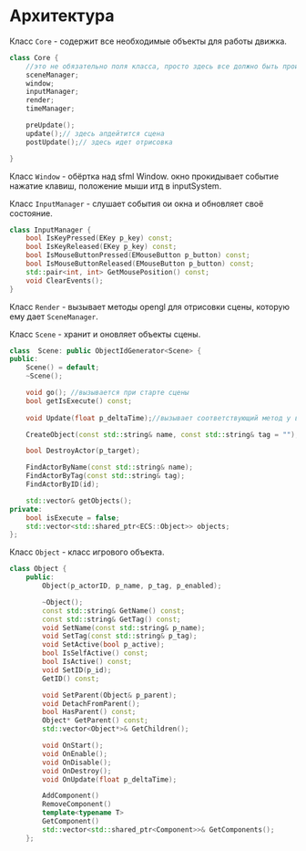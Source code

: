 # Архитектура

Класс `Core` - содержит все необходимые объекты для работы движка.

```c++
class Core {
    //это не обязательно поля класса, просто здесь все должно быть проинициализированно
    sceneManager;
    window;
    inputManager;
    render;
    timeManager;

    preUpdate();
    update();// здесь апдейтится сцена
    postUpdate();// здесь идет отрисовка

}
```

Класс `Window` - обёртка над sfml Window. окно прокидывает событие нажатие клавиш, положение мыши итд в inputSystem.

Класс `InputManager` - слушает события ои окна и обновляет своё состояние.

```c++
class InputManager {
    bool IsKeyPressed(EKey p_key) const;
	bool IsKeyReleased(EKey p_key) const;
	bool IsMouseButtonPressed(EMouseButton p_button) const;
	bool IsMouseButtonReleased(EMouseButton p_button) const;
	std::pair<int, int> GetMousePosition() const;
	void ClearEvents();
}
```

Класс `Render` - вызывает методы opengl для отрисовки сцены, которую ему дает `SceneManager`.

Класс `Scene` - хранит и оновляет объекты сцены.

```c++
class  Scene: public ObjectIdGenerator<Scene> {
public:
	Scene() = default;
	~Scene();

	void go(); //вызывается при старте сцены
	bool getIsExecute() const;
	
	void Update(float p_deltaTime);//вызывает соответствующий метод у всех объектов

	CreateObject(const std::string& name, const std::string& tag = "");

	bool DestroyActor(p_target);

	FindActorByName(const std::string& name);
	FindActorByTag(const std::string& tag);
	FindActorByID(id);

	std::vector& getObjects();
private:
	bool isExecute = false;
	std::vector<std::shared_ptr<ECS::Object>> objects;
};
```

Класс `Object` - класс игрового объекта.

```c++
class Object {
    public:
		Object(p_actorID, p_name, p_tag, p_enabled);

		~Object();
		const std::string& GetName() const;
		const std::string& GetTag() const;
		void SetName(const std::string& p_name);
		void SetTag(const std::string& p_tag);
		void SetActive(bool p_active);
		bool IsSelfActive() const;
		bool IsActive() const;
		void SetID(p_id);
    	GetID() const;

		void SetParent(Object& p_parent);
		void DetachFromParent();
		bool HasParent() const;
		Object* GetParent() const;
		std::vector<Object*>& GetChildren();

		void OnStart();
		void OnEnable();
		void OnDisable();
		void OnDestroy();
		void OnUpdate(float p_deltaTime);

        AddComponent()
		RemoveComponent()
		template<typename T>
        GetComponent()
    	std::vector<std::shared_ptr<Component>>& GetComponents();
    };
```
